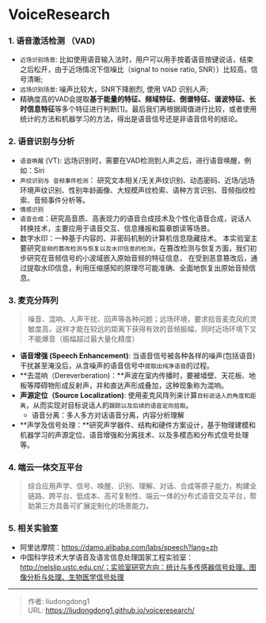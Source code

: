# VoiceResearch


### 1. 语音激活检测 （VAD)

- `近场识别场景`:  比如使用语音输入法时，用户可以用手按着语音按键说话，结束之后松开，由于近场情况下信噪比（signal to noise ratio, SNR））比较高，信号清晰;
- `远场识别场景`: 噪声比较大，SNR下降剧烈, 使用 VAD 识别人声;
- 精确度高的VAD会提取**基于能量的特征、频域特征、倒谱特征、谐波特征、长时信息特征**等多个特征进行判断[1]。最后我们再根据阈值进行比较，或者使用统计的方法和机器学习的方法，得出是语音信号还是非语音信号的结论。

### 2. 语音识别与分析

- `语音唤醒` (VT):  远场识别时，需要在VAD检测到人声之后，进行语音唤醒，例如：Siri
- `声纹识别与 音频事件检测`： 研究文本相关/无关声纹识别、动态密码、近场/远场环境声纹识别、性别年龄画像、大规模声纹检索、语种方言识别、音频指纹检索、音频事件分析等。
- `情感识别`
- `语音合成`：研究高音质、高表现力的语音合成技术及个性化语音合成，说话人转换技术，主要应用于语音交互、信息播报和篇章朗读等场景。
- 数字水印：一种基于内容的、非密码机制的计算机信息隐藏技术。 本实验室主要研究`音频的篡改检测与恢复以及水印信息的检测`，在篡改检测与恢复方面，我们初步研究在音频信号的小波域嵌入原始音频的特征信息， 在受到恶意篡改后，通过提取水印信息，利用压缩感知的原理尽可能准确、全面地恢复出原始音频信息。

### 3. 麦克分阵列

> 噪音、混响、人声干扰、回声等各种问题；远场环境，要求拾音麦克风的灵敏度高，这样才能在较远的距离下获得有效的音频振幅，同时近场环境下又不能爆音（振幅超过最大量化精度）

- **语音增强 (Speech Enhancement)**:  当语音信号被各种各样的噪声(包括语音)干扰甚至淹没后，从含噪声的语音信号中`提取出纯净语音`的过程。
- **去混响（Dereverberation)：**声波在室内传播时，要被墙壁、天花板、地板等障碍物形成反射声，并和直达声形成叠加，这种现象称为混响。
- **声源定位（Source Localization)**: 使用麦克风阵列来计算`目标说话人的角度和距离`，从而实现对目标说话人的`跟踪以及后续的语音定向拾取`。
  - 语音分离：多人多方对话语音分离，内容分析理解
- **声学及信号处理：**研究声学器件、结构和硬件方案设计，基于物理建模和机器学习的声源定位、语音增强和分离技术、以及多模态和分布式信号处理等。

### 4. 端云一体交互平台

> 综合应用声学、信号、唤醒、识别、理解、对话、合成等原子能力，构建全链路、跨平台、低成本、高可复制性、端云一体的分布式语音交互平台，帮助第三方具备可扩展定制化的场景能力。

### 5. 相关实验室

- 阿里达摩院：https://damo.alibaba.com/labs/speech?lang=zh
- 中国科学技术大学语音及语言信息处理国家工程实验室： http://nelslip.ustc.edu.cn/；实验室研究方向：统计与多传感器信号处理、图像分析与处理、生物医学信号处理



---

> 作者: liudongdong1  
> URL: https://liudongdong1.github.io/voiceresearch/  

